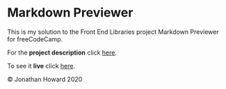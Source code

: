 # Markdown Previewer

This is my solution to the Front End Libraries project Markdown Previewer for freeCodeCamp.

For the **project description** click [here](https://www.freecodecamp.org/learn/front-end-libraries/front-end-libraries-projects/build-a-markdown-previewer).

To see it **live** click [here](https://jonathanhhoward.github.io/markdown-previewer).

&copy; Jonathan Howard 2020
